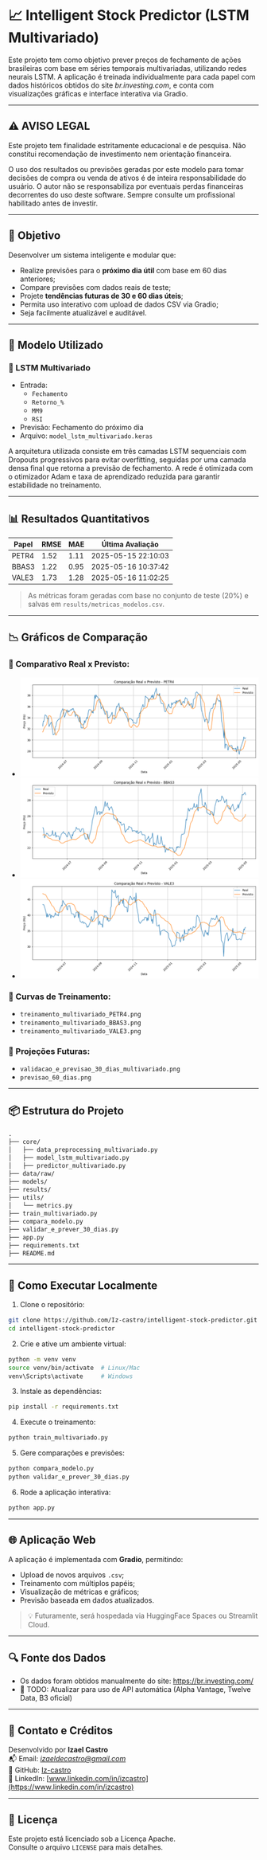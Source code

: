 # 📈 Intelligent Stock Predictor (LSTM Multivariado)

Este projeto tem como objetivo prever preços de fechamento de ações brasileiras com base em séries temporais multivariadas, utilizando redes neurais LSTM. A aplicação é treinada individualmente para cada papel com dados históricos obtidos do site *br.investing.com*, e conta com visualizações gráficas e interface interativa via Gradio.

---

## ⚠️ AVISO LEGAL

Este projeto tem finalidade estritamente educacional e de pesquisa. Não constitui recomendação de investimento nem orientação financeira.

O uso dos resultados ou previsões geradas por este modelo para tomar decisões de compra ou venda de ativos é de inteira responsabilidade do usuário. O autor não se responsabiliza por eventuais perdas financeiras decorrentes do uso deste software. Sempre consulte um profissional habilitado antes de investir.

---

## 🎯 Objetivo

Desenvolver um sistema inteligente e modular que:
- Realize previsões para o **próximo dia útil** com base em 60 dias anteriores;
- Compare previsões com dados reais de teste;
- Projete **tendências futuras de 30 e 60 dias úteis**;
- Permita uso interativo com upload de dados CSV via Gradio;
- Seja facilmente atualizável e auditável.

---

## 🧠 Modelo Utilizado

### 🔸 LSTM Multivariado
- Entrada:
  - `Fechamento`
  - `Retorno_%`
  - `MM9`
  - `RSI`
- Previsão: Fechamento do próximo dia
- Arquivo: `model_lstm_multivariado.keras`

A arquitetura utilizada consiste em três camadas LSTM sequenciais com Dropouts progressivos para evitar overfitting, seguidas por uma camada densa final que retorna a previsão de fechamento. 
A rede é otimizada com o otimizador Adam e taxa de aprendizado reduzida para garantir estabilidade no treinamento.

---

## 📊 Resultados Quantitativos

| Papel   | RMSE   | MAE    | Última Avaliação       |
|---------|--------|--------|------------------------|
| PETR4   | 1.52   | 1.11   | 2025-05-15 22:10:03     |
| BBAS3   | 1.22   | 0.95   | 2025-05-16 10:37:42     |
| VALE3   | 1.73   | 1.28   | 2025-05-16 11:02:25     |

> As métricas foram geradas com base no conjunto de teste (20%) e salvas em `results/metricas_modelos.csv`.

---

## 📉 Gráficos de Comparação

### 🔹 Comparativo Real x Previsto:
- ![PETR4](results/comparativo_teste_multivariado_PETR4.png)
- ![BBAS3](results/comparativo_teste_multivariado_BBAS3.png)
- ![VALE3](results/comparativo_teste_multivariado_VALE3.png)

### 🔹 Curvas de Treinamento:
- `treinamento_multivariado_PETR4.png`
- `treinamento_multivariado_BBAS3.png`
- `treinamento_multivariado_VALE3.png`

### 🔮 Projeções Futuras:
- `validacao_e_previsao_30_dias_multivariado.png`
- `previsao_60_dias.png`

---

## 📦 Estrutura do Projeto

```
.
├── core/
│   ├── data_preprocessing_multivariado.py
│   ├── model_lstm_multivariado.py
│   ├── predictor_multivariado.py
├── data/raw/
├── models/
├── results/
├── utils/
│   └── metrics.py
├── train_multivariado.py
├── compara_modelo.py
├── validar_e_prever_30_dias.py
├── app.py
├── requirements.txt
├── README.md
```

---

## 🔧 Como Executar Localmente

1. Clone o repositório:
```bash
git clone https://github.com/Iz-castro/intelligent-stock-predictor.git
cd intelligent-stock-predictor
```

2. Crie e ative um ambiente virtual:
```bash
python -m venv venv
source venv/bin/activate  # Linux/Mac
venv\Scripts\activate     # Windows
```

3. Instale as dependências:
```bash
pip install -r requirements.txt
```

4. Execute o treinamento:
```bash
python train_multivariado.py
```

5. Gere comparações e previsões:
```bash
python compara_modelo.py
python validar_e_prever_30_dias.py
```

6. Rode a aplicação interativa:
```bash
python app.py
```

---

## 🌐 Aplicação Web

A aplicação é implementada com **Gradio**, permitindo:
- Upload de novos arquivos `.csv`;
- Treinamento com múltiplos papéis;
- Visualização de métricas e gráficos;
- Previsão baseada em dados atualizados.

> 💡 Futuramente, será hospedada via HuggingFace Spaces ou Streamlit Cloud.

---

## 🔍 Fonte dos Dados

- Os dados foram obtidos manualmente do site: https://br.investing.com/
- 🚧 TODO: Atualizar para uso de API automática (Alpha Vantage, Twelve Data, B3 oficial)

---

## 📢 Contato e Créditos

Desenvolvido por **Izael Castro**  
📬 Email: *izaeldecastro@gmail.com*  
🔗 GitHub: [Iz-castro](https://github.com/Iz-castro)  
🔗 LinkedIn: [www.linkedin.com/in/izcastro](https://www.linkedin.com/in/izcastro)

---

## 📜 Licença

Este projeto está licenciado sob a Licença Apache.  
Consulte o arquivo `LICENSE` para mais detalhes.
